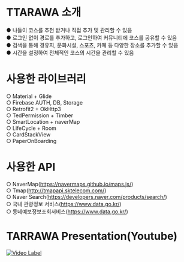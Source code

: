 # TTARAWA 소개 
● 나들이 코스를 추천 받거나 직접 추가 및 관리할 수 있음  
● 로그인 없이 경로를 추가하고, 로그인하여 커뮤니티에 코스를 공유할 수 있음  
● 검색을 통해 경유지, 문화시설, 스포츠, 카페 등 다양한 장소를 추가할 수 있음  
● 시간을 설정하여 전체적인 코스의 시간을 관리할 수 있음  

# 사용한 라이브러리
○ Material + Glide  
○ Firebase AUTH, DB, Storage  
○ Retrofit2 + OkHttp3  
○ TedPermission + Timber  
○ SmartLocation + naverMap  
○ LifeCycle + Room  
○ CardStackView  
○ PaperOnBoarding  

# 사용한 API
○ NaverMap(https://navermaps.github.io/maps.js/)  
○ Tmap(http://tmapapi.sktelecom.com/)  
○ Naver Search(https://developers.naver.com/products/search/)  
○ 국내 관광정보 서비스(https://www.data.go.kr/)  
○ 동네예보정보조회서비스(https://www.data.go.kr/)  

# TARRAWA Presentation(Youtube)
[![Video Label](https://img.youtube.com/vi/GIodJxksGkQ/0.jpg)](https://www.youtube.com/watch?v=GIodJxksGkQ&t=1s)
